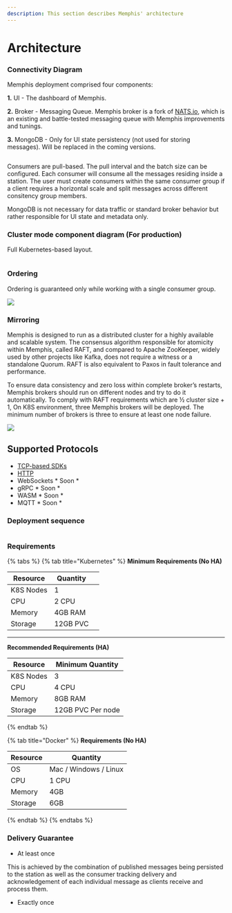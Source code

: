 ```yaml
---
description: This section describes Memphis' architecture
---
```


# Architecture

### Connectivity Diagram

Memphis deployment comprised four components:

**1.** UI - The dashboard of Memphis.

**2.** Broker - Messaging Queue. Memphis broker is a fork of [NATS.io](http://nats.io/), which is an existing and battle-tested messaging queue with Memphis improvements and tunings.

**3.** MongoDB - Only for UI state persistency (not used for storing messages). Will be replaced in the coming versions.

<figure><img src="../.gitbook/assets/memphis architecture overview.jpeg" alt=""><figcaption></figcaption></figure>

Consumers are pull-based. The pull interval and the batch size can be configured. Each consumer will consume all the messages residing inside a station. The user must create consumers within the same consumer group if a client requires a horizontal scale and split messages across different consitency group members.

MongoDB is not necessary for data traffic or standard broker behavior but rather responsible for UI state and metadata only.

### Cluster mode component diagram (For production)

Full Kubernetes-based layout.

<figure><img src="../.gitbook/assets/Memphis Architecture (1).jpg" alt=""><figcaption></figcaption></figure>

### Ordering

Ordering is guaranteed only while working with a single consumer group.

![](../.gitbook/assets/ordering.jpeg)

### Mirroring

Memphis is designed to run as a distributed cluster for a highly available and scalable system. The consensus algorithm responsible for atomicity within Memphis, called RAFT, and compared to Apache ZooKeeper, widely used by other projects like Kafka, does not require a witness or a standalone Quorum. RAFT is also equivalent to Paxos in fault tolerance and performance.

To ensure data consistency and zero loss within complete broker’s restarts, Memphis brokers should run on different nodes and try to do it automatically. To comply with RAFT requirements which are ½ cluster size + 1, On K8S environment, three Memphis brokers will be deployed. The minimum number of brokers is three to ensure at least one node failure.

![](../.gitbook/assets/replications.jpeg)

## Supported Protocols

* [TCP-based SDKs](broken-reference)
* [HTTP](../sdks-and-protocols/http.md)
* WebSockets \* Soon \*
* gRPC \* Soon \*
* WASM \* Soon \*
* MQTT \* Soon \*

### Deployment sequence

<figure><img src="../.gitbook/assets/Deployment process.jpg" alt=""><figcaption></figcaption></figure>

### Requirements

{% tabs %}
{% tab title="Kubernetes" %}
**Minimum Requirements (No HA)**

<table><thead><tr><th>Resource</th><th>Quantity</th><th data-hidden></th></tr></thead><tbody><tr><td>K8S Nodes</td><td>1</td><td></td></tr><tr><td>CPU</td><td>2 CPU</td><td></td></tr><tr><td>Memory</td><td>4GB RAM</td><td></td></tr><tr><td>Storage</td><td>12GB PVC</td><td></td></tr></tbody></table>

****

**Recommended Requirements (HA)**

| Resource  | Minimum Quantity  |
| --------- | ----------------- |
| K8S Nodes | 3                 |
| CPU       | 4 CPU             |
| Memory    | 8GB RAM           |
| Storage   | 12GB PVC Per node |
{% endtab %}

{% tab title="Docker" %}
**Requirements (No HA)**

| Resource | Quantity               |
| -------- | ---------------------- |
| OS       | Mac / Windows / Linux  |
| CPU      | 1 CPU                  |
| Memory   | 4GB                    |
| Storage  | 6GB                    |
{% endtab %}
{% endtabs %}

### Delivery Guarantee

* At least once

This is achieved by the combination of published messages being persisted to the station as well as the consumer tracking delivery and acknowledgement of each individual message as clients receive and process them.

* Exactly once



